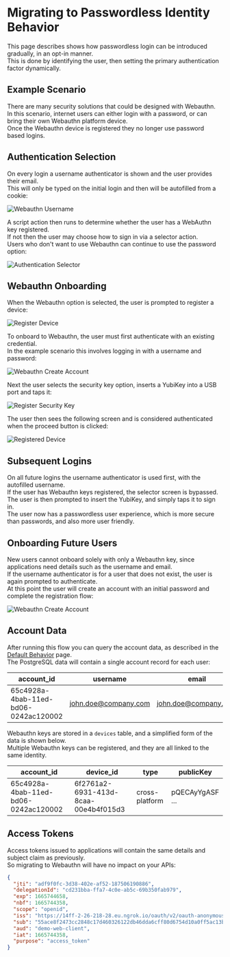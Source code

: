 # Migrating to Passwordless Identity Behavior

This page describes shows how passwordless login can be introduced gradually, in an opt-in manner.\
This is done by identifying the user, then setting the primary authentication factor dynamically.

## Example Scenario

There are many security solutions that could be designed with Webauthn.\
In this scenario, internet users can either login with a password, or can bring their own Webauthn platform device.\
Once the Webauthn device is registered they no longer use password based logins.

## Authentication Selection

On every login a username authenticator is shown and the user provides their email.\
This will only be typed on the initial login and then will be autofilled from a cookie:

![Webauthn Username](../images/4-migrating-to-passwordless-behavior/webauthn-username.png)

A script action then runs to determine whether the user has a WebAuthn key registered.\
If not then the user may choose how to sign in via a selector action.\
Users who don't want to use Webauthn can continue to use the password option:

![Authentication Selector](../images/4-migrating-to-passwordless-behavior/authentication-selector.png)

## Webauthn Onboarding

When the Webauthn option is selected, the user is prompted to register a device:

![Register Device](../images/4-migrating-to-passwordless-behavior/register-device.png)

To onboard to Webauthn, the user must first authenticate with an existing credential.\
In the example scenario this involves logging in with a username and password:

![Webauthn Create Account](../images/4-migrating-to-passwordless-behavior/webauthn-create-account.png)

Next the user selects the security key option, inserts a YubiKey into a USB port and taps it:

![Register Security Key](../images/4-migrating-to-passwordless-behavior/register-security-key.png)

The user then sees the following screen and is considered authenticated when the proceed button is clicked:

![Registered Device](../images/4-migrating-to-passwordless-behavior/registered-device.png)

## Subsequent Logins

On all future logins the username authenticator is used first, with the autofilled username.\
If the user has Webauthn keys registered, the selector screen is bypassed.\
The user is then prompted to insert the YubiKey, and simply taps it to sign in.\
The user now has a passwordless user experience, which is more secure than passwords, and also more user friendly.

## Onboarding Future Users

New users cannot onboard solely with only a Webauthn key, since applications need details such as the username and email.\
If the username authenticator is for a user that does not exist, the user is again prompted to authenticate.\
At this point the user will create an account with an initial password and complete the registration flow:

![Webauthn Create Account](../images/1-default-behavior/create-account.png)

## Account Data

After running this flow you can query the account data, as described in the [Default Behavior](./1-default-behavior.md) page.\
The PostgreSQL data will contain a single account record for each user:

| account_id | username | email |
| ---------- | -------- | ----- |
| 65c4928a-4bab-11ed-bd06-0242ac120002 | john.doe@company.com | john.doe@company.com |

Webauthn keys are stored in a `devices` table, and a simplified form of the data is shown below.\
Multiple Webauthn keys can be registered, and they are all linked to the same identity.

| account_id | device_id | type | publicKey |
| ---------- | --------- | ---- | --------- |
| 65c4928a-4bab-11ed-bd06-0242ac120002 | 6f2761a2-6931-413d-8caa-00e4b4f015d3 | cross-platform | pQECAyYgASF ... |

## Access Tokens

Access tokens issued to applications will contain the same details and subject claim as previously.\
So migrating to Webauthn will have no impact on your APIs:

```json
{
  "jti": "adf9f0fc-3d38-402e-af52-187506190886",
  "delegationId": "cd231bba-ffa7-4c0e-ab5c-69b350fab979",
  "exp": 1665744658,
  "nbf": 1665744358,
  "scope": "openid",
  "iss": "https://14ff-2-26-218-28.eu.ngrok.io/oauth/v2/oauth-anonymous",
  "sub": "55ace8f2473cc2848c17d460326122db46dda6cff80d6754d10a0ff5ac13b940",
  "aud": "demo-web-client",
  "iat": 1665744358,
  "purpose": "access_token"
}
```
